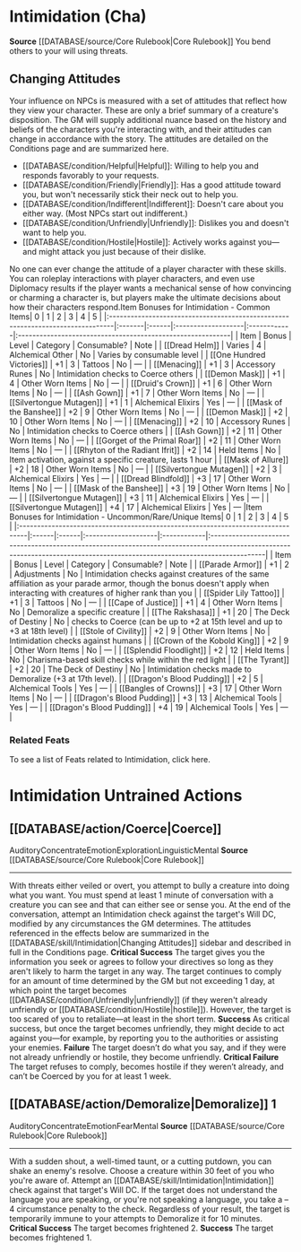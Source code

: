 ﻿---
ability:
- Charisma
ability_boost:
- Charisma
id: '7'
name: Intimidation
rarity: Common
rus_type_level: null
skill:
- Intimidation
source: '[[DATABASE/source/Core Rulebook|Core Rulebook]]'
trait: null
type: Skill

---
# Intimidation (Cha)

**Source** [[DATABASE/source/Core Rulebook|Core Rulebook]] 
You bend others to your will using threats.

## Changing Attitudes

Your influence on NPCs is measured with a set of attitudes that reflect how they view your character. These are only a brief summary of a creature's disposition. The GM will supply additional nuance based on the history and beliefs of the characters you're interacting with, and their attitudes can change in accordance with the story. The attitudes are detailed on the Conditions page and are summarized here.

* [[DATABASE/condition/Helpful|Helpful]]: Willing to help you and responds favorably to your requests. 
* [[DATABASE/condition/Friendly|Friendly]]: Has a good attitude toward you, but won't necessarily stick their neck out to help you. 
* [[DATABASE/condition/Indifferent|Indifferent]]: Doesn't care about you either way. (Most NPCs start out indifferent.) 
* [[DATABASE/condition/Unfriendly|Unfriendly]]: Dislikes you and doesn't want to help you. 
* [[DATABASE/condition/Hostile|Hostile]]: Actively works against you—and might attack you just because of their dislike.

No one can ever change the attitude of a player character with these skills. You can roleplay interactions with player characters, and even use Diplomacy results if the player wants a mechanical sense of how convincing or charming a character is, but players make the ultimate decisions about how their characters respond.<span>Item Bonuses for Intimidation - Common Items</span>| 0 | 1 | 2 | 3 | 4 | 5 |
|:-------------------------------------------------------------------------------|:-------|:------|:-------------------|:------------|:-----------------------------------------------------------|
| Item | Bonus | Level | Category | Consumable? | Note |
| [[Dread Helm]] | Varies | 4 | Alchemical Other | No | Varies by consumable level |
| [[One Hundred Victories]] | +1 | 3 | Tattoos | No | — |
| [[Menacing]] | +1 | 3 | Accessory Runes | No | Intimidation checks to Coerce others |
| [[Demon Mask]] | +1 | 4 | Other Worn Items | No | — |
| [[Druid's Crown]] | +1 | 6 | Other Worn Items | No | — |
| [[Ash Gown]] | +1 | 7 | Other Worn Items | No | — |
| [[Silvertongue Mutagen]] | +1 | 1 | Alchemical Elixirs | Yes | — |
| [[Mask of the Banshee]] | +2 | 9 | Other Worn Items | No | — |
| [[Demon Mask]] | +2 | 10 | Other Worn Items | No | — |
| [[Menacing]] | +2 | 10 | Accessory Runes | No | Intimidation checks to Coerce others |
| [[Ash Gown]] | +2 | 11 | Other Worn Items | No | — |
| [[Gorget of the Primal Roar]] | +2 | 11 | Other Worn Items | No | — |
| [[Rhyton of the Radiant Ifrit]] | +2 | 14 | Held Items | No | Item activation, against a specific creature, lasts 1 hour |
| [[Mask of Allure]] | +2 | 18 | Other Worn Items | No | — |
| [[Silvertongue Mutagen]] | +2 | 3 | Alchemical Elixirs | Yes | — |
| [[Dread Blindfold]] | +3 | 17 | Other Worn Items | No | — |
| [[Mask of the Banshee]] | +3 | 19 | Other Worn Items | No | — |
| [[Silvertongue Mutagen]] | +3 | 11 | Alchemical Elixirs | Yes | — |
| [[Silvertongue Mutagen]] | +4 | 17 | Alchemical Elixirs | Yes | — |<span>Item Bonuses for Intimidation - Uncommon/Rare/Unique Items</span>| 0 | 1 | 2 | 3 | 4 | 5 |
|:--------------------------------------------------------------------------------|:------|:------|:--------------------|:------------|:---------------------------------------------------------------------------------------------------------------------------------------------------------------------------|
| Item | Bonus | Level | Category | Consumable? | Note |
| [[Parade Armor]] | +1 | 2 | Adjustments | No | Intimidation checks against creatures of the same affiliation as your parade armor, though the bonus doesn't apply when interacting with creatures of higher rank than you |
| [[Spider Lily Tattoo]] | +1 | 3 | Tattoos | No | — |
| [[Cape of Justice]] | +1 | 4 | Other Worn Items | No | Demoralize a specific creature |
| [[The Rakshasa]] | +1 | 20 | The Deck of Destiny | No | checks to Coerce (can be up to +2 at 15th level and up to +3 at 18th level) |
| [[Stole of Civility]] | +2 | 9 | Other Worn Items | No | Intimidation checks against humans |
| [[Crown of the Kobold King]] | +2 | 9 | Other Worn Items | No | — |
| [[Splendid Floodlight]] | +2 | 12 | Held Items | No | Charisma-based skill checks while within the red light |
| [[The Tyrant]] | +2 | 20 | The Deck of Destiny | No | Intimidation checks made to Demoralize (+3 at 17th level). |
| [[Dragon's Blood Pudding]] | +2 | 5 | Alchemical Tools | Yes | — |
| [[Bangles of Crowns]] | +3 | 17 | Other Worn Items | No | — |
| [[Dragon's Blood Pudding]] | +3 | 13 | Alchemical Tools | Yes | — |
| [[Dragon's Blood Pudding]] | +4 | 19 | Alchemical Tools | Yes | — |

### Related Feats

To see a list of Feats related to Intimidation, click here.

# Intimidation Untrained Actions

## [[DATABASE/action/Coerce|Coerce]]

<span class="item-trait">Auditory</span><span class="item-trait">Concentrate</span><span class="item-trait">Emotion</span><span class="item-trait">Exploration</span><span class="item-trait">Linguistic</span><span class="item-trait">Mental</span>
**Source** [[DATABASE/source/Core Rulebook|Core Rulebook]]

---
With threats either veiled or overt, you attempt to bully a creature into doing what you want. You must spend at least 1 minute of conversation with a creature you can see and that can either see or sense you. At the end of the conversation, attempt an Intimidation check against the target's Will DC, modified by any circumstances the GM determines. The attitudes referenced in the effects below are summarized in the [[DATABASE/skill/Intimidation|Changing Attitudes]] sidebar and described in full in the Conditions page.
**Critical Success** The target gives you the information you seek or agrees to follow your directives so long as they aren't likely to harm the target in any way. The target continues to comply for an amount of time determined by the GM but not exceeding 1 day, at which point the target becomes [[DATABASE/condition/Unfriendly|unfriendly]] (if they weren't already unfriendly or [[DATABASE/condition/Hostile|hostile]]). However, the target is too scared of you to retaliate—at least in the short term.
**Success** As critical success, but once the target becomes unfriendly, they might decide to act against you—for example, by reporting you to the authorities or assisting your enemies.
**Failure** The target doesn’t do what you say, and if they were not already unfriendly or hostile, they become unfriendly.
**Critical Failure** The target refuses to comply, becomes hostile if they weren’t already, and can’t be Coerced by you for at least 1 week.

## [[DATABASE/action/Demoralize|Demoralize]] <span class="action-icon">1</span>

<span class="item-trait">Auditory</span><span class="item-trait">Concentrate</span><span class="item-trait">Emotion</span><span class="item-trait">Fear</span><span class="item-trait">Mental</span>
**Source** [[DATABASE/source/Core Rulebook|Core Rulebook]]

---
With a sudden shout, a well-timed taunt, or a cutting putdown, you can shake an enemy's resolve. Choose a creature within 30 feet of you who you're aware of. Attempt an [[DATABASE/skill/Intimidation|Intimidation]] check against that target's Will DC. If the target does not understand the language you are speaking, or you're not speaking a language, you take a –4 circumstance penalty to the check. Regardless of your result, the target is temporarily immune to your attempts to Demoralize it for 10 minutes.
**Critical Success** The target becomes frightened 2.
**Success** The target becomes frightened 1.